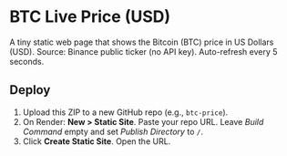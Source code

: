 # BTC Live Price (USD)

A tiny static web page that shows the Bitcoin (BTC) price in US Dollars (USD).
Source: Binance public ticker (no API key). Auto-refresh every 5 seconds.

## Deploy
1) Upload this ZIP to a new GitHub repo (e.g., `btc-price`).
2) On Render: **New > Static Site**. Paste your repo URL. Leave *Build Command* empty and set *Publish Directory* to `/`.
3) Click **Create Static Site**. Open the URL.
